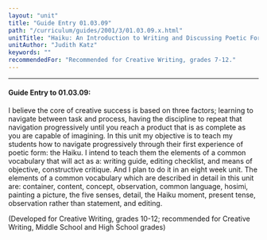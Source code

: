 ```yaml
---
layout: "unit"
title: "Guide Entry 01.03.09"
path: "/curriculum/guides/2001/3/01.03.09.x.html"
unitTitle: "Haiku: An Introduction to Writing and Discussing Poetic Form"
unitAuthor: "Judith Katz"
keywords: ""
recommendedFor: "Recommended for Creative Writing, grades 7-12."
---
```

<body>
<hr/>
<h4>
Guide Entry to 01.03.09:
</h4>
<p>
I believe the core of creative success is based on three factors; learning to navigate between task and process, having the discipline to repeat that navigation progressively until you reach a product that is as complete as you are capable of imagining. In this unit my objective is to teach my students how to navigate progressively through their first experience of poetic form: the Haiku. I intend to teach them the elements of a common vocabulary that will act as a: writing guide, editing checklist, and means of objective, constructive critique. And I plan to do it in an eight week unit. The elements of a common vocabulary which are described in detail in this unit are: container, content, concept, observation, common language, hosimi, painting a picture, the five senses, detail, the Haiku moment, present tense, observation rather than statement, and editing.
</p>
<p>
(Developed for Creative Writing, grades 10-12; recommended for Creative Writing, Middle School and High School grades)
</p>
</body>
